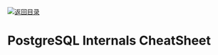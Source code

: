 [![返回目录](https://parg.co/UCb)](https://github.com/wxyyxc1992/Awesome-CheatSheet)

# PostgreSQL Internals CheatSheet
